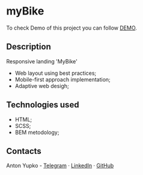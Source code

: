 # myBike

 To check Demo of this project you can follow [DEMO](https://ayupko.github.io/myBike-landing/).

## Description
Responsive landing 'MyBike'
- Web layout using best practices;
- Mobile-first approach implementation;
- Adaptive web desigh;

## Technologies used
- HTML;
- SCSS;
- BEM metodology;

## Contacts
Anton Yupko - [Telegram](https://t.me/Yupko_Anton) · [LinkedIn](https://www.linkedin.com/in/anton-yupko-6109a3272/) · [GitHub](https://github.com/AYupko)

